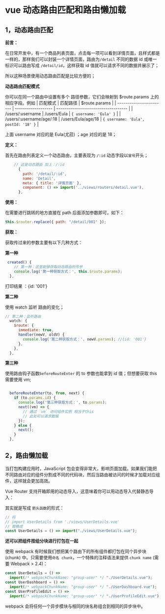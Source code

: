 # vue 动态路由匹配和路由懒加载

## 1，动态路由匹配

**前言：**

在日常开发中，有一个商品列表页面，点击每一项可以看到详情页面，且样式都是一样的，那样我们可以封装一个详情页面，路由为`/detail` 不同的数据 id 或唯一标识可以路由写成 `/detail/id`，这样获取 id 值就可以请求不同的数据并展示了；

所以这种场景使用动态路由匹配是比较方便的；

**动态路由匹配模式**

你可以在同一个路由中设置有多个 路径参数，它们会映射到 $route.params 上的相应字段。例如
| 匹配模式 | 匹配路径 | $route.params |
| ------------------------ | ------------------- | ------------------------------------ |
| /users/:username | /users/Eula | `{ username: 'Eula' }` |
| /users/:username/age/:18 | /users/Eula/age/18 | `{ username: 'Eula', postId: '18' }` |

上面 username 对应的是 Eula(尤菈) ；age 对应的是 18；

**定义：**

首先在路由列表定义一个动态路由，主要表现为 `/:id` 动态字段以`冒号`开头；

```javascript
	// 这是动态路由 加上：/:id
      {
        path: '/detail/:id',
        name: 'Detail',
        meta: { title: '详情页面' },
        component: () => import('../views/routers/detail.vue'),
      },
```

**使用：**

在需要进行跳转的地方直接在 path 后面添加参数即可，如下：

```javascript
this.$router.replace({ path: "/detail/001" });
```

**获取：**

获取传过来的参数主要有以下几种方式：

**第一种**

```javascript
 created() {
    // 第一种：这里能够获取动态路由的传参
    console.log('第一种获取方式：', this.$route.params);
  },
```

打印结果 ：{id: '001'}

**第二种**

使用 watch 监听 路由的变化；

```javascript
// 第二种：监听路由
  watch: {
    $route: {
      immediate: true,
      handler(newV, oldV) {
        console.log('第二种获取方式：', newV.params); //{id: '001'}
      },
    },
  },
```

**第三种**

使用路由钩子函数`beforeRouteEnter` 的 to 参数也能拿到 id 值；但想要获取 this 需要使用 vm;

```javascript

  beforeRouteEnter(to, from, next) {
    if (to.params.id) {
      console.log('第三种获取方式：', to.params);
      next((vm) => {
        // 通过 `vm` 访问组件实例 相当于this
        // 此处可以请求数据
      });
    } else {
      next();
    }
  },
```

## 2，路由懒加载

当打包构建应用时，JavaScript 包会变得非常大，影响页面加载。如果我们能把不同路由对应的组件分割成不同的代码块，然后当路由被访问的时候才加载对应组件，这样就会更加高效。

Vue Router 支持开箱即用的动态导入，这意味着你可以用动态导入代替静态导入：

其实就是写成 `箭头函数`的形式：

```javascript
// 将
// import UserDetails from './views/UserDetails.vue'
// 替换成
const UserDetails = () => import("./views/UserDetails.vue");
```

**还可以把组件按组分块进行打包在一起**

使用 webpack 有时候我们想把某个路由下的所有组件都打包在同个异步块 (chunk) 中。只需要使用`命名 chunk`，一个特殊的注释语法来提供 `chunk name` (需要 Webpack > 2.4)：

```javascript
const UserDetails = () =>
  import(/* webpackChunkName: "group-user" */ "./UserDetails.vue");
const UserDashboard = () =>
  import(/* webpackChunkName: "group-user" */ "./UserDashboard.vue");
const UserProfileEdit = () =>
  import(/* webpackChunkName: "group-user" */ "./UserProfileEdit.vue");
```

webpack 会将任何一个异步模块与相同的块名称组合到相同的异步块中。
